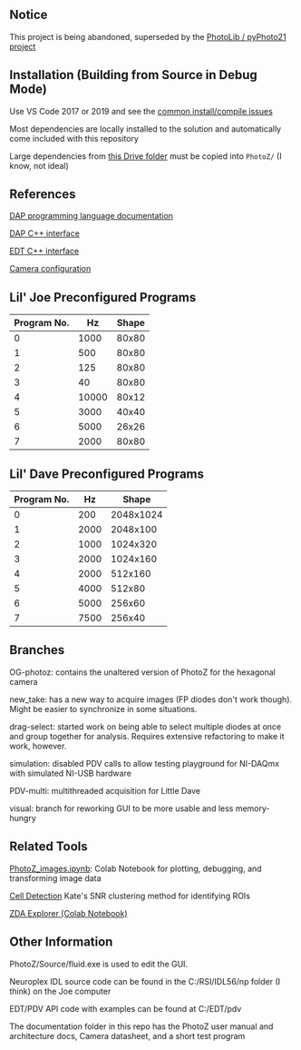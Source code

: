 ## Notice
This project is being abandoned, superseded by the [PhotoLib / pyPhoto21 project](https://github.com/john-judge/PhotoLib)

## Installation (Building from Source in Debug Mode)
Use VS Code 2017 or 2019 and see the [common install/compile issues](https://github.com/john-judge/PhotoZ_upgrades/issues/14)

Most dependencies are locally installed to the solution and automatically come included with this repository

Large dependencies from [this Drive folder](https://drive.google.com/drive/folders/1sUNvC4TwXBPeE7je68-wm7P-gSD8vRd3?usp=sharing) must be copied into `PhotoZ/` (I know, not ideal)


## References

[DAP programming language documentation](http://www.mstarlabs.com/docs/manuals/DAPL3000.PDF)

[DAP C++ interface](http://www.mstarlabs.com/docs/manuals/DAPIO32.PDF)

[EDT C++ interface](https://edt.com/api/group__dv.html)

[Camera configuration](https://edt.com/downloads/ad_config_guide/)

## Lil' Joe Preconfigured Programs

Program No. | Hz | Shape
--- | --- | ---
0 | 1000 | 80x80
1 | 500 | 80x80
2 | 125 | 80x80
3 | 40 | 80x80
4 | 10000 | 80x12
5 | 3000 | 40x40
6 | 5000 | 26x26
7 | 2000 | 80x80

## Lil' Dave Preconfigured Programs

Program No. | Hz | Shape
--- | --- | ---
0 | 200 | 2048x1024
1 | 2000 | 2048x100
2 | 1000 | 1024x320
3 | 2000 | 1024x160
4 | 2000 | 512x160
5 | 4000 | 512x80
6 | 5000 | 256x60
7 | 7500 | 256x40

## Branches

OG-photoz: contains the unaltered version of PhotoZ for the hexagonal camera

new_take: has a new way to acquire images (FP diodes don't work though). Might be easier to synchronize in some situations.

drag-select: started work on being able to select multiple diodes at once and group together for analysis. Requires extensive refactoring to make it work, however.

simulation: disabled PDV calls to allow testing playground for NI-DAQmx with simulated NI-USB hardware

PDV-multi: multithreaded acquisition for Little Dave

visual: branch for reworking GUI to be more usable and less memory-hungry

## Related Tools

[PhotoZ_images.ipynb](https://colab.research.google.com/drive/1rVvRQeR6k0fvj9AQME0fRrZxCG_BQWxN#scrollTo=IYLcCMMeZp1z): Colab Notebook for plotting, debugging, and transforming image data

[Cell Detection](https://github.com/ksscheuer/ROI_Identification) Kate's SNR clustering method for identifying ROIs

[ZDA Explorer (Colab Notebook)](https://colab.research.google.com/drive/1DnxhbqRXvHm9yDWLLEMy0WumbNUCM3US?usp=sharing)

## Other Information

PhotoZ/Source/fluid.exe is used to edit the GUI.

Neuroplex IDL source code can be found in the C:/RSI/IDL56/np folder (I think) on the Joe computer

EDT/PDV API code with examples can be found at C:/EDT/pdv

The documentation folder in this repo has the PhotoZ user manual and architecture docs, Camera datasheet, and a short test program






